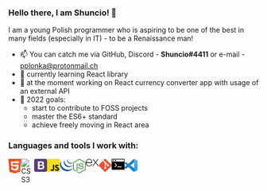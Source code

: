 ### Hello there, I am Shuncio! 👋

I am a young Polish programmer who is aspiring to be one of the best in many fields (especially in IT) - to be a Renaissance man!

- 📫 You can catch me via GitHub, Discord - <b>Shuncio#4411</b> or e-mail - pplonka@protonmail.ch
- 🌱 currently learning React library
- 🔭 at the moment working on React currency converter app with usage of an external API
- 🥅 2022 goals: 
  - start to contribute to FOSS projects
  - master the ES6+ standard
  - achieve freely moving in React area

### Languages and tools I work with:
<img align="left" alt="HTML5" width="26px" src="./html.svg" />
<img align="left" alt="CSS3" width="26px" src="./css.svg" />
<img align="left" alt="Bootstrap" width="26px" src="./bootstrap.svg" />
<img align="left" alt="JavaScript" width="26px" src="./javascript.svg" />
<img align="left" alt="jQuery" width="26px" src="./jquery.svg" />
<img align="left" alt="Node.js" width="26px" src="./node-js.svg" />
<img align="left" alt="Express.js" width="26px" src="./express-js.svg" />
<img align="left" alt="Git" width="26px" src="./git.svg" />
<img align="left" alt="Terminal" width="26px" src="./bash-terminal.svg" />
<img align="left" alt="Visual Studio Code" width="26px" src="./vs-code.svg" />

